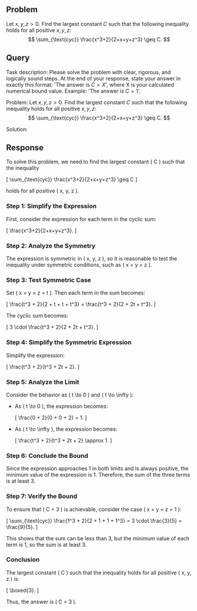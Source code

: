 ## Problem

Let $x, y, z > 0$. Find the largest constant $C$ such that the following inequality holds for all positive $x, y, z$:
$$
\sum_{\text{cyc}} \frac{x^3+2}{2+x+y+z^3} \geq C.
$$

## Query

Task description: Please solve the problem with clear, rigorous, and logically sound steps. At the end of your response, state your answer in exactly this format: 'The answer is $C=X$', where X is your calculated numerical bound value. Example: 'The answer is $C=1$'.

Problem: Let $x, y, z > 0$. Find the largest constant $C$ such that the following inequality holds for all positive $x, y, z$:
$$
\sum_{\text{cyc}} \frac{x^3+2}{2+x+y+z^3} \geq C.
$$

Solution:

## Response

To solve this problem, we need to find the largest constant \( C \) such that the inequality

\[
\sum_{\text{cyc}} \frac{x^3+2}{2+x+y+z^3} \geq C
\]

holds for all positive \( x, y, z \).

### Step 1: Simplify the Expression

First, consider the expression for each term in the cyclic sum:

\[
\frac{x^3+2}{2+x+y+z^3}.
\]

### Step 2: Analyze the Symmetry

The expression is symmetric in \( x, y, z \), so it is reasonable to test the inequality under symmetric conditions, such as \( x = y = z \).

### Step 3: Test Symmetric Case

Set \( x = y = z = t \). Then each term in the sum becomes:

\[
\frac{t^3 + 2}{2 + t + t + t^3} = \frac{t^3 + 2}{2 + 2t + t^3}.
\]

The cyclic sum becomes:

\[
3 \cdot \frac{t^3 + 2}{2 + 2t + t^3}.
\]

### Step 4: Simplify the Symmetric Expression

Simplify the expression:

\[
\frac{t^3 + 2}{t^3 + 2t + 2}.
\]

### Step 5: Analyze the Limit

Consider the behavior as \( t \to 0 \) and \( t \to \infty \):

- As \( t \to 0 \), the expression becomes:

  \[
  \frac{0 + 2}{0 + 0 + 2} = 1.
  \]

- As \( t \to \infty \), the expression becomes:

  \[
  \frac{t^3 + 2}{t^3 + 2t + 2} \approx 1.
  \]

### Step 6: Conclude the Bound

Since the expression approaches 1 in both limits and is always positive, the minimum value of the expression is 1. Therefore, the sum of the three terms is at least 3.

### Step 7: Verify the Bound

To ensure that \( C = 3 \) is achievable, consider the case \( x = y = z = 1 \):

\[
\sum_{\text{cyc}} \frac{1^3 + 2}{2 + 1 + 1 + 1^3} = 3 \cdot \frac{3}{5} = \frac{9}{5}.
\]

This shows that the sum can be less than 3, but the minimum value of each term is 1, so the sum is at least 3.

### Conclusion

The largest constant \( C \) such that the inequality holds for all positive \( x, y, z \) is:

\[
\boxed{3}.
\]

Thus, the answer is \( C = 3 \).